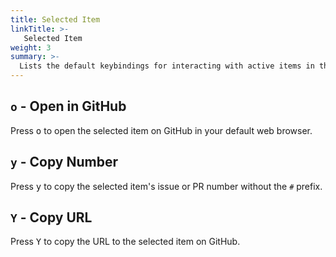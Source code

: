 ```yaml
---
title: Selected Item
linkTitle: >-
   Selected Item
weight: 3
summary: >-
  Lists the default keybindings for interacting with active items in the dashboard in any view.
---
```


## `o` - Open in GitHub 

Press <kbd>o</kbd> to open the selected item on GitHub in your default web browser.

## `y` - Copy Number 

Press <kbd>y</kbd> to copy the selected item's issue or PR number without the `#` prefix.

## `Y` - Copy URL 

Press <kbd>Y</kbd> to copy the URL to the selected item on GitHub.

